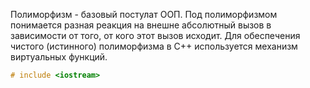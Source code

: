 Полиморфизм - базовый постулат ООП. Под полиморфизмом понимается разная реакция на внешне абсолютный вызов в зависимости от того, от кого этот вызов исходит.
Для обеспечения чистого (истинного) полиморфизма в C++ используется механизм виртуальных функций.
```cpp
# include <iostream>
```